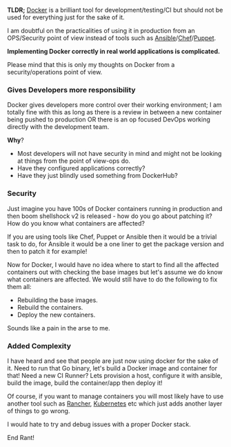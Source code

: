 **TLDR;** [Docker][1] is a brilliant tool for development/testing/CI but should not be used for everything just for the sake of it. 

I am doubtful on the practicalities of using it in production from an OPS/Security point of view instead of tools such as [Ansible][2]/[Chef][4]/[Puppet][5].

<!--more-->

**Implementing Docker correctly in real world applications is complicated.**

Please mind that this is only my thoughts on Docker from a security/operations point of view.

### Gives Developers more responsibility

Docker gives developers more control over their working environment; I am totally fine with this as long as there is a review in between a new container being pushed to production OR there is an op focused DevOps working directly with the development team.

**Why**?

  * Most developers will not have security in mind and might not be looking at things from the point of view-ops do.
  * Have they configured applications correctly? 
  * Have they just blindly used something from DockerHub?

### Security

Just imagine you have 100s of Docker containers running in production and then boom shellshock v2 is released - how do you go about patching it? How do you know what containers are affected?

If you are using tools like Chef, Puppet or Ansible then it would be a trivial task to do, for Ansible it would be a one liner to get the package version and then to patch it for example!

Now for Docker, I would have no idea where to start to find all the affected containers out with checking the base images but let's assume we do know what containers are affected. We would still have to do the following to fix them all:

  * Rebuilding the base images.
  * Rebuild the containers.
  * Deploy the new containers.

Sounds like a pain in the arse to me.

### Added Complexity

I have heard and see that people are just now using docker for the sake of it. Need to run that Go binary, let's build a Docker image and container for that! Need a new CI Runner? Lets provision a host, configure it with ansible, build the image, build the container/app then deploy it!

Of course, if you want to manage containers you will most likely have to use another tool such as [Rancher][6], [Kubernetes][3] etc which just adds another layer of things to go wrong.

I would hate to try and debug issues with a proper Docker stack.

End Rant!

[1]: http://docker.com
[2]: http://ansible.com
[3]: http://kubernetes.io
[4]: http://chef.io
[5]: http://puppet.com
[6]: http://rancher.com/